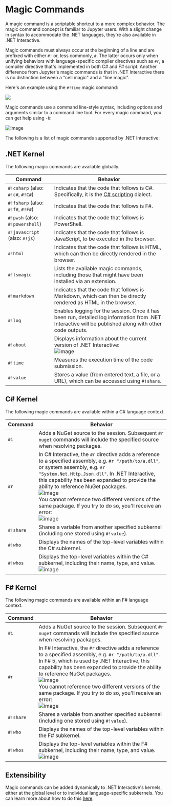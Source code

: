 # Magic Commands

A magic command is a scriptable shortcut to a more complex behavior. The magic command concept is familiar to Jupyter users. With a slight change in syntax to accommodate the .NET languages, they're also available in .NET Interactive. 

Magic commands must always occur at the beginning of a line and are prefixed with either `#!` or, less commonly, `#`. The latter occurs only when unifying behaviors with language-specific compiler directives such as `#r`, a compiler directive that's implemented in both C# and F# script. Another difference from Jupyter's magic commands is that in .NET Interactive there is no distinction between a "cell magic" and a "line magic". 

Here's an example using the `#!time` magic command:

<img src="https://user-images.githubusercontent.com/547415/81481309-ec858b00-91e3-11ea-9f80-36f02ab64e32.png" />

Magic commands use a command line-style syntax, including options and arguments similar to a command line tool. For every magic command, you can get help using `-h`:

![image](https://user-images.githubusercontent.com/547415/81481559-f3ad9880-91e5-11ea-909a-f969525bda8d.png)

The following is a list of magic commands supported by .NET Interactive:

## .NET Kernel

The following magic commands are available globally.


| Command                                 | Behavior                               
|-----------------------------------------|----------------------------------------------------------------------
| `#!csharp` (also: `#!c#`, `#!C#`)       | Indicates that the code that follows is C#. Specifically, it is the [C# scripting](https://docs.microsoft.com/en-us/archive/msdn-magazine/2016/january/essential-net-csharp-scripting) dialect. 
| `#!fsharp` (also: `#!f#`, `#!F#`)       | Indicates that the code that follows is F#.
| `#!pwsh` (also: `#!powershell`)         | Indicates that the code that follows is PowerShell.
| `#!javascript` (also: `#!js`)           | Indicates that the code that follows is JavaScript, to be executed in the browser.
| `#!html`                                | Indicates that the code that follows is HTML, which can then be directly rendered in the browser.
| `#!lsmagic`                             | Lists the available magic commands, including those that might have been installed via an extension. 
| `#!markdown`                            | Indicates that the code that follows is Markdown, which can then be directly rendered as HTML in the browser.
| `#!log`                                 | Enables logging for the session. Once it has been run, detailed log information from .NET Interactive will be published along with other code outputs. 
| `#!about`                               | Displays information about the current version of .NET Interactive:<br />![image](https://user-images.githubusercontent.com/547415/81481060-42f1ca00-91e2-11ea-92f7-c4ffae904961.png)
| `#!time`                                | Measures the execution time of the code submission.
| `#!value`                               | Stores a value (from entered text, a file, or a URL), which can be accessed using `#!share`.

## C# Kernel

The following magic commands are available within a C# language context.

| Command                                 | Behavior                               
|-----------------------------------------|----------------------------------------------------------------------
| `#i`                                    | Adds a NuGet source to the session. Subsequent `#r nuget` commands will include the specified source when resolving packages.
| `#r`                                    | In C# Interactive, the `#r` directive adds a reference to a specified assembly, e.g. `#r "/path/to/a.dll"`, or system assembly, e.g. `#r "System.Net.Http.Json.dll"`.  In .NET Interactive, this capability has been expanded to provide the ability to reference NuGet packages.<br />![image](https://user-images.githubusercontent.com/547415/81502691-362dae80-9294-11ea-94a4-266f4edc0d5e.png)<br />You cannot reference two different versions of the same package. If you try to do so, you'll receive an error:<br />![image](https://user-images.githubusercontent.com/547415/81502694-3cbc2600-9294-11ea-92d4-9151ad1bc805.png)
| `#!share`                               | Shares a variable from another specified subkernel (including one stored using `#!value`).
| `#!who`                                 | Displays the names of the top-level variables within the C# subkernel.
| `#!whos`                                | Displays the top-level variables within the C# subkernel, including their name, type, and value.<br />![image](https://user-images.githubusercontent.com/547415/81481511-87329980-91e5-11ea-9a4b-b025435553ff.png)

## F# Kernel

The following magic commands are available within an F# language context.

| Command                                 | Behavior                               
|-----------------------------------------|----------------------------------------------------------------------
| `#i`                                    | Adds a NuGet source to the session. Subsequent `#r nuget` commands will include the specified source when resolving packages.
| `#r`                                    | In F# Interactive, the `#r` directive adds a reference to a specified assembly, e.g. `#r "/path/to/a.dll"`.  In F# 5, which is used by .NET Interactive, this capability has been expanded to provide the ability to reference NuGet packages.<br />![image](https://user-images.githubusercontent.com/547415/81502691-362dae80-9294-11ea-94a4-266f4edc0d5e.png)<br />You cannot reference two different versions of the same package. If you try to do so, you'll receive an error:<br />![image](https://user-images.githubusercontent.com/547415/81502694-3cbc2600-9294-11ea-92d4-9151ad1bc805.png)
| `#!share`                               | Shares a variable from another specified subkernel (including one stored using `#!value`).
| `#!who`                                 | Displays the names of the top-level variables within the F# subkernel.
| `#!whos`                                | Displays the top-level variables within the F# subkernel, including their name, type, and value.<br />![image](https://user-images.githubusercontent.com/547415/81481474-636f5380-91e5-11ea-92ce-07336b201db0.png)

## Extensibility

Magic commands can be added dynamically to .NET Interactive's kernels, either at the global level or to individual language-specific subkernels. You can learn more about how to do this [here](extending-dotnet-interactive.md#adding-magic-commands).
